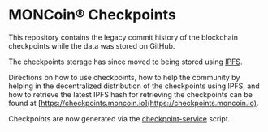 # MONCoin® Checkpoints

This repository contains the legacy commit history of the blockchain checkpoints while the data was stored on GitHub.

The checkpoints storage has since moved to being stored using [IPFS](https://ipfs.io).

Directions on how to use checkpoints, how to help the community by helping in the decentralized distribution of the checkpoints using IPFS, and how to retrieve the latest IPFS hash for retrieving the checkpoints can be found at [https://checkpoints.moncoin.io](https://checkpoints.moncoin.io).

Checkpoints are now generated via the [checkpoint-service](https://github.com/Kulteam/MONCoin-IPFS-CF-Checkpointer-Node) script.


